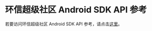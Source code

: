 # 环信超级社区 Android SDK API 参考

<Toc />

若要访问环信超级社区 Android SDK API 参考，请点击[这里](https://www.easemob.com/apidoc/Android/hyphenate-api-doc/html/annotated.html)。


